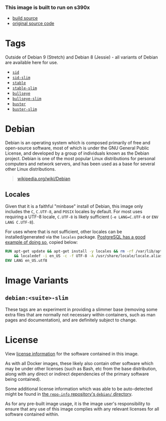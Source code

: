 ### This image is built to run on s390x
-    [build source](https://github.com/korpx-z/docker-debian-artifacts)
-    [original source code](https://github.com/debuerreotype/docker-debian-artifacts)
# Tags
Outside of Debian 9 (Stretch) and Debian 8 (Jessie) - all variants of Debian are available here for use. 
-	[`sid`](https://travis-ci.com/korpx-z/docker-debian-artifacts.svg?branch=sid)
-	[`sid-slim`](https://travis-ci.com/korpx-z/docker-debian-artifacts.svg?branch=sid-slim)
-	[`stable`](https://travis-ci.com/korpx-z/docker-debian-artifacts.svg?branch=stable)
-	[`stable-slim`](https://travis-ci.com/korpx-z/docker-debian-artifacts.svg?branch=stable-slim)
-	[`bullseye`](https://travis-ci.com/korpx-z/docker-debian-artifacts.svg?branch=bullseye)
-	[`bullseye-slim`](https://travis-ci.com/korpx-z/docker-debian-artifacts.svg?branch=bullseye-slim)
-	[`buster`](https://travis-ci.com/korpx-z/docker-debian-artifacts.svg?branch=buster)
-	[`buster-slim`](https://travis-ci.com/korpx-z/docker-debian-artifacts.svg?branch=buster-slim)

# Debian
Debian is an operating system which is composed primarily of free and open-source software, most of which is under the GNU General Public License, and developed by a group of individuals known as the Debian project. Debian is one of the most popular Linux distributions for personal computers and network servers, and has been used as a base for several other Linux distributions.

> [wikipedia.org/wiki/Debian](https://en.wikipedia.org/wiki/Debian)




## Locales

Given that it is a faithful "minbase" install of Debian, this image only includes the `C`, `C.UTF-8`, and `POSIX` locales by default. For most uses requiring a UTF-8 locale, `C.UTF-8` is likely sufficient (`-e LANG=C.UTF-8` or `ENV LANG C.UTF-8`).

For uses where that is not sufficient, other locales can be installed/generated via the `locales` package. [PostgreSQL has a good example of doing so](https://github.com/docker-library/postgres/blob/69bc540ecfffecce72d49fa7e4a46680350037f9/9.6/Dockerfile#L21-L24), copied below:

```dockerfile
RUN apt-get update && apt-get install -y locales && rm -rf /var/lib/apt/lists/* \
	&& localedef -i en_US -c -f UTF-8 -A /usr/share/locale/locale.alias en_US.UTF-8
ENV LANG en_US.utf8
```

# Image Variants

## `debian:<suite>-slim`

These tags are an experiment in providing a slimmer base (removing some extra files that are normally not necessary within containers, such as man pages and documentation), and are definitely subject to change.

# License

View [license information](https://www.debian.org/social_contract#guidelines) for the software contained in this image.

As with all Docker images, these likely also contain other software which may be under other licenses (such as Bash, etc from the base distribution, along with any direct or indirect dependencies of the primary software being contained).

Some additional license information which was able to be auto-detected might be found in [the `repo-info` repository's `debian/` directory](https://github.com/docker-library/repo-info/tree/master/repos/debian).

As for any pre-built image usage, it is the image user's responsibility to ensure that any use of this image complies with any relevant licenses for all software contained within.
